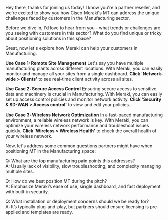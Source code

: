 Hey there, thanks for joining us today! I know you're a partner reseller, and we're excited to show you how Cisco Meraki's MT can address the unique challenges faced by customers in the Manufacturing sector. 

Before we dive in, I'd love to hear from you - what trends or challenges are you seeing with customers in this sector? What do you find unique or tricky about positioning solutions in this space?

Great, now let's explore how Meraki can help your customers in Manufacturing.

**Use Case 1: Remote Site Management**
Let's say you have multiple manufacturing plants across different locations. With Meraki, you can easily monitor and manage all your sites from a single dashboard. **Click 'Network-wide > Clients'** to see real-time client activity across all sites.

**Use Case 2: Secure Access Control**
Ensuring secure access to sensitive data and machinery is crucial in Manufacturing. With Meraki, you can easily set up access control policies and monitor network activity. **Click 'Security & SD-WAN > Access control'** to view and edit your policies.

**Use Case 3: Wireless Network Optimization**
In a fast-paced manufacturing environment, a reliable wireless network is key. With Meraki, you can optimize your wireless network performance and troubleshoot issues quickly. **Click 'Wireless > Wireless Health'** to check the overall health of your wireless network.

Now, let's address some common questions partners might have when positioning MT in the Manufacturing space:

Q: What are the top manufacturing pain points this addresses?  
A: Usually lack of visibility, slow troubleshooting, and complexity managing multiple sites.

Q: How do we best position MT during the pitch?  
A: Emphasize Meraki’s ease of use, single dashboard, and fast deployment with built-in security.

Q: What installation or deployment concerns should we be ready for?  
A: It’s typically plug-and-play, but partners should ensure licensing is pre-applied and templates are ready.